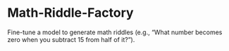 # Math-Riddle-Factory
Fine-tune a model to generate math riddles (e.g., “What number becomes zero when you subtract 15 from half of it?”).
